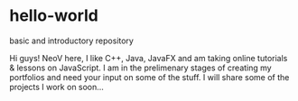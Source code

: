 # hello-world
basic and introductory repository

Hi guys!
NeoV here, I like C++, Java, JavaFX and am taking online tutorials & lessons on JavaScript.
I am in the prelimenary stages of creating my portfolios and need your input on some of the stuff. 
I will share some of the projects I work on soon...
